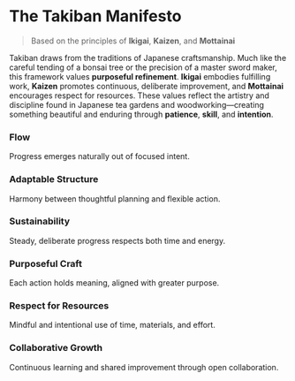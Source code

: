 # The Takiban Manifesto

> Based on the principles of **Ikigai**, **Kaizen**, and **Mottainai**

Takiban draws from the traditions of Japanese craftsmanship. Much like the careful tending of a bonsai tree or the precision of a master sword maker, this framework values **purposeful refinement**. **Ikigai** embodies fulfilling work, **Kaizen** promotes continuous, deliberate improvement, and **Mottainai** encourages respect for resources. These values reflect the artistry and discipline found in Japanese tea gardens and woodworking—creating something beautiful and enduring through **patience**, **skill**, and **intention**.

### **Flow**
Progress emerges naturally out of focused intent.

### **Adaptable Structure**
Harmony between thoughtful planning and flexible action.

### **Sustainability**
Steady, deliberate progress respects both time and energy.

### **Purposeful Craft**
Each action holds meaning, aligned with greater purpose.

### **Respect for Resources**
Mindful and intentional use of time, materials, and effort.

### **Collaborative Growth**
Continuous learning and shared improvement through open collaboration.
